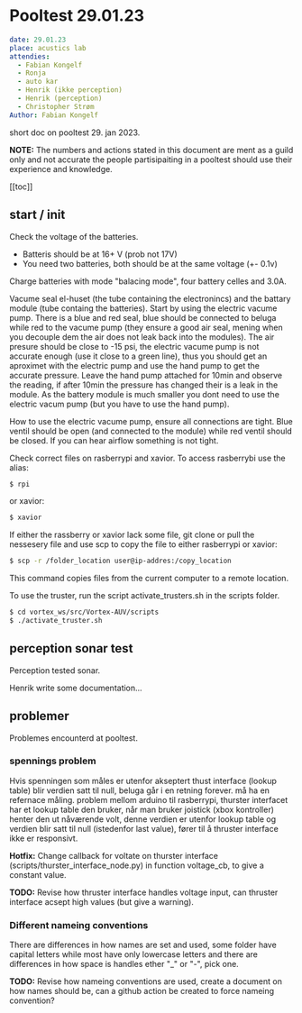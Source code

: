 # Pooltest 29.01.23

```yaml
date: 29.01.23
place: acustics lab
attendies:
  - Fabian Kongelf
  - Ronja
  - auto kar
  - Henrik (ikke perception)
  - Henrik (perception)
  - Christopher Strøm
Author: Fabian Kongelf
```

short doc on pooltest 29. jan 2023.

**NOTE:** The numbers and actions stated in this document are ment as a guild only and not accurate the people partisipaiting in a pooltest should use their experience and knowledge.

[[toc]]

## start / init

Check the voltage of the batteries.
  - Batteris should be at 16+ V (prob not 17V)
  - You need two batteries, both should be at the same voltage (+- 0.1v)

Charge batteries with mode "balacing mode", four battery celles and 3.0A.

Vacume seal el-huset (the tube containing the electronincs) and the battary module (tube containg the batteries). Start by using the electric vacume pump. There is a blue and red seal, blue should be connected to beluga while red to the vacume pump (they ensure a good air seal, mening when you decouple dem the air does not leak back into the modules). The air presure should be close to -15 psi, the electric vacume pump is not accurate enough (use it close to a green line), thus you should get an aproximet with the electric pump and use the hand pump to get the accurate pressure. Leave the hand pump attached for 10min and observe the reading, if after 10min the pressure has changed their is a leak in the module. As the battery module is much smaller you dont need to use the electric vacum pump (but you have to use the hand pump).

How to use the electric vacume pump, ensure all connections are tight. Blue ventil should be open (and connected to the module) while red ventil should be closed. If you can hear airflow something is not tight.

Check correct files on rasberrypi and xavior. To access rasberrybi use the alias:
```bash
$ rpi
```
or xavior:
```bash
$ xavior
```
If either the rassberry or xavior lack some file, git clone or pull the nessesery file and use scp to copy the file to either rasberrypi or xavior:
```bash
$ scp -r /folder_location user@ip-addres:/copy_location
```
This command copies files from the current computer to a remote location.


To use the truster, run the script activate_trusters.sh in the scripts folder.
```bash
$ cd vortex_ws/src/Vortex-AUV/scripts
$ ./activate_truster.sh
```

## perception sonar test

Perception tested sonar.

Henrik write some documentation...





## problemer

Problemes encounterd at pooltest.

### spennings problem

Hvis spenningen som måles er utenfor akseptert thust interface (lookup table) blir verdien satt til null, beluga går i en retning forever. må ha en refernace måling. problem mellom arduino til rasberrypi,
thurster interfacet har et lookup table den bruker, når man bruker joistick (xbox kontroller) henter den ut nåværende volt, denne verdien er utenfor lookup table og verdien blir satt til null (istedenfor last value), fører til å thruster interface ikke er responsivt.

**Hotfix:** Change callback for voltate on thurster interface (scripts/thurster_interface_node.py) in function voltage_cb, to give a constant value. 

**TODO:** Revise how thruster interface handles voltage input, can thruster interface acsept high values (but give a warning).

### Different nameing conventions

There are differences in how names are set and used, some folder have capital letters while most have only lowercase letters and there are differences in how space is handles ether "_" or "-", pick one.

**TODO:** Revise how nameing conventions are used, create a document on how names should be, can a github action be created to force nameing convention?

